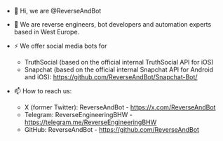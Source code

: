 - 👋 Hi, we are @ReverseAndBot

- 👀 We are reverse engineers, bot developers and automation experts based in West Europe.

- ⚡ We offer social media bots for

  - TruthSocial (based on the official internal TruthSocial API for iOS)
  - Snapchat (based on the official internal Snapchat API for Android and iOS): https://github.com/ReverseAndBot/Snapchat-Bot/

<!--
- 🌱 I’m currently learning ...

- 💞️ I’m looking to collaborate on ...
-->

- 📫 How to reach us:

  - X (former Twitter): ReverseAndBot - https://x.com/ReverseAndBot
  - Telegram: ReverseEngineeringBHW - https://telegram.me/ReverseEngineeringBHW
  - GitHub: ReverseAndBot - https://github.com/ReverseAndBot

<!--
- 😄 Pronouns: ...

- ⚡ Fun fact: ...
-->

<!---
ReverseAndBot/ReverseAndBot is a ✨ special ✨ repository because its `README.md` (this file) appears on your GitHub profile.
You can click the Preview link to take a look at your changes.
--->

